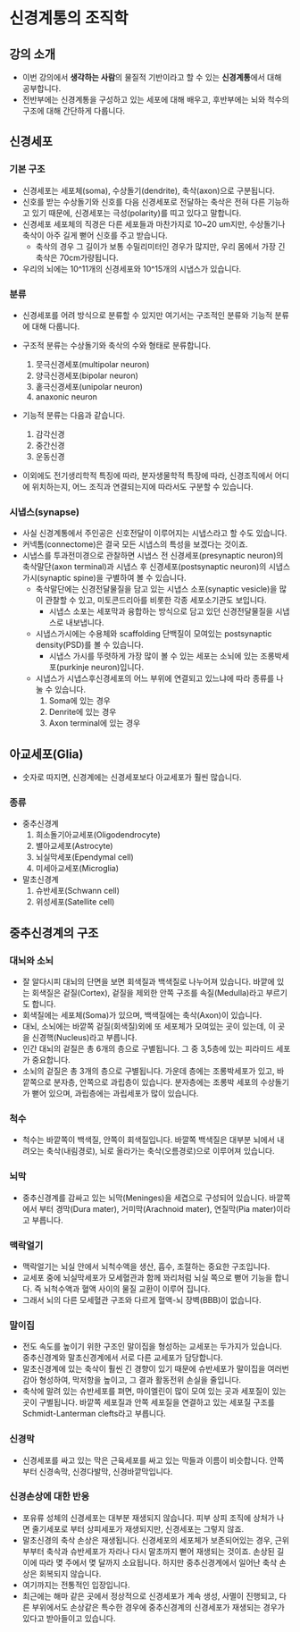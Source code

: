 # 신경계통의 조직학

## 강의 소개

* 이번 강의에서 **생각하는 사람**의 물질적 기반이라고 할 수 있는 **신경계통**에서 대해 공부합니다.
* 전반부에는 신경계통을 구성하고 있는 세포에 대해 배우고, 후반부에는 뇌와 척수의 구조에 대해 간단하게 다룹니다.

## 신경세포

### 기본 구조

* 신경세포는 세포체(soma), 수상돌기(dendrite), 축삭(axon)으로 구분됩니다.
* 신호를 받는 수상돌기와 신호를 다음 신경세포로 전달하는 축삭은 전혀 다른 기능하고 있기 때문에, 신경세포는 극성(polarity)를 띠고 있다고 말합니다.
* 신경세포 세포체의 직경은 다른 세포들과 마찬가지로 10~20 um지만, 수상돌기나 축삭이 아주 길게 뻗어 신호를 주고 받습니다.
  * 축삭의 경우 그 길이가 보통 수밀리미터인 경우가 많지만, 우리 몸에서 가장 긴 축삭은 70cm가량됩니다.
* 우리의 뇌에는 10^11개의 신경세포와 10^15개의 시냅스가 있습니다.

### 분류

* 신경세포를 어려 방식으로 분류할 수 있지만 여기서는 구조적인 분류와 기능적 분류에 대해 다룹니다.
* 구조적 분류는 수상돌기와 축삭의 수와 형태로 분류합니다.

  1. 뭇극신경세포(multipolar neuron)
  1. 양극신경세포(bipolar neuron)
  1. 홑극신경세포(unipolar neuron)
  1. anaxonic neuron

* 기능적 분류는 다음과 같습니다.

  1. 감각신경
  1. 중간신경
  1. 운동신경

* 이외에도 전기생리학적 특징에 따라, 분자생물학적 특장에 따라, 신경조직에서 어디에 위치하는지, 어느 조직과 연결되는지에 따라서도 구분할 수 있습니다. 

### 시냅스(synapse)
* 사실 신경계통에서 주인공은 신호전달이 이루어지는 시냅스라고 할 수도 있습니다. 
* 커넥톰(connectome)은 결국 모든 시냅스의 특성을 보겠다는 것이죠.
* 시냅스를 투과전미경으로 관찰하면 시냅스 전 신경세포(presynaptic neuron)의 축삭말단(axon terminal)과 시냅스 후 신경세포(postsynaptic neuron)의 시냅스가시(synaptic spine)을 구별하여 볼 수 있습니다. 
  * 축삭말단에는 신경전달물질을 담고 있는 시냅스 소포(synaptic vesicle)을 많이 관찰할 수 있고, 미토콘드리아를 비롯한 각종 세포소기관도 보입니다.
    * 시냅스 소포는 세포막과 융합하는 방식으로 담고 있던 신경전달물질을 시냅스로 내보냅니다. 
  * 시냅스가시에는 수용체와 scaffolding 단백질이 모여있는 postsynaptic density(PSD)를 볼 수 있습니다. 
    * 시냅스 가시를 뚜렷하게 가장 많이 볼 수 있는 세포는 소뇌에 있는 조롱박세포(purkinje neuron)입니다.
  * 시냅스가 시냅스후신경세포의 어느 부위에 연결되고 있느냐에 따라 종류를 나눌 수 있습니다.
    1. Soma에 있는 경우
    2. Denrite에 있는 경우
    3. Axon terminal에 있는 경우
  
## 아교세포(Glia)
* 숫자로 따지면, 신경계에는 신경세포보다 아교세포가 훨씬 많습니다.
### 종류
* 중추신경계
  1. 희소돌기아교세포(Oligodendrocyte)
  2. 별아교세포(Astrocyte)
  3. 뇌실막세포(Ependymal cell)
  4. 미세아교세포(Microglia)
* 말초신경계
  1. 슈반세포(Schwann cell)
  2. 위성세포(Satellite cell)


## 중추신경계의 구조
### 대뇌와 소뇌
* 잘 알다시피 대뇌의 단면을 보면 회색질과 백색질로 나누어져 있습니다. 바깥에 있는 회색질은 겉질(Cortex), 겉질을 제외한 안쪽 구조를 속질(Medulla)라고 부르기도 합니다. 
* 회색질에는 세포체(Soma)가 있으며, 백색질에는 축삭(Axon)이 있습니다. 
* 대뇌, 소뇌에는 바깥쪽 겉질(회색질)외에 또 세포체가 모여있는 곳이 있는데, 이 곳을 신경핵(Nucleus)라고 부릅니다.
* 인간 대뇌의 겉질은 총 6개의 층으로 구별됩니다. 그 중 3,5층에 있는 피라미드 세포가 중요합니다. 
* 소뇌의 겉질은 총 3개의 층으로 구별됩니다. 가운데 층에는 조롱박세포가 있고, 바깥쪽으로 분자층, 안쪽으로 과립층이 있습니다. 분자층에는 조롱박 세포의 수상돌기가 뻗어 있으며, 과립층에는 과립세포가 많이 있습니다. 

### 척수
* 척수는 바깥쪽이 백색질, 안쪽이 회색질입니다. 바깔쪽 백색질은 대부분 뇌에서 내려오는 축삭(내림경로), 뇌로 올라가는 축삭(오름경로)으로 이루어져 있습니다.

### 뇌막
* 중추신경계를 감싸고 있는 뇌막(Meninges)을 세겹으로 구성되어 있습니다. 바깥쪽에서 부터 경막(Dura mater), 거미막(Arachnoid mater), 연질막(Pia mater)이라고 부릅니다.

### 맥락얼기
* 맥락얼기는 뇌실 안에서 뇌척수액을 생산, 흡수, 조절하는 중요한 구조입니다.
* 교세포 중에 뇌실막세포가 모세혈관과 함께 꽈리처럼 뇌실 쪽으로 뻗어 기능을 합니다. 즉 뇌척수액과 혈액 사이의 물질 교환이 이루어 집니다. 
* 그래서 뇌의 다른 모세혈관 구조와 다르게 혈액-뇌 장벽(BBB)이 없습니다.

### 말이집
* 전도 속도를 높이기 위한 구조인 말이집을 형성하는 교세포는 두가지가 있습니다. 중추신경계와 말초신경계에서 서로 다른 교세포가 담당합니다. 
* 말초신경계에 있는 축삭이 훨씬 긴 경향이 있기 때문에 슈반세포가 말이집을 여러번 감아 형성하여, 막저항을 높이고, 그 결과 활동전위 손실을 줄입니다. 
* 축삭에 말려 있는 슈반세포를 펴면, 마이엘린이 많이 모여 있는 곳과 세포질이 있는 곳이 구별됩니다. 바깥쪽 세포질과 안쪽 세포질을 연결하고 있는 세포질 구조를 Schmidt-Lanterman clefts라고 부릅니다. 

### 신경막
* 신경세포를 싸고 있는 막은 근육세포를 싸고 있는 막들과 이름이 비슷합니다. 안쪽부터 신경속막, 신경다발막, 신경바깥막입니다. 

### 신경손상에 대한 반응
* 포유류 성체의 신경세포는 대부분 재생되지 않습니다. 피부 상피 조직에 상처가 나면 줄기세포로 부터 상피세포가 재생되지만, 신경세포는 그렇지 않죠. 
* 말초신경의 축삭 손상은 재생됩니다. 신경세포의 세포체가 보존되어있는 경우, 근위부부터 축삭과 슈반세포가 자라나 다시 말초까지 뻗어 재생되는 것이죠. 손상된 길이에 따라 몆 주에서 몆 달까지 소요됩니다. 하지만 중추신경계에서 일어난 축삭 손상은 회복되지 않습니다.
* 여기까지는 전통적인 입장입니다.
* 최근에는 해마 같은 곳에서 정상적으로 신경세포가 계속 생성, 사멸이 진행되고, 다른 부위에서도 손상같은 특수한 경우에 중추신경계의 신경세포가 재생되는 경우가 있다고 받아들이고 있습니다. 
